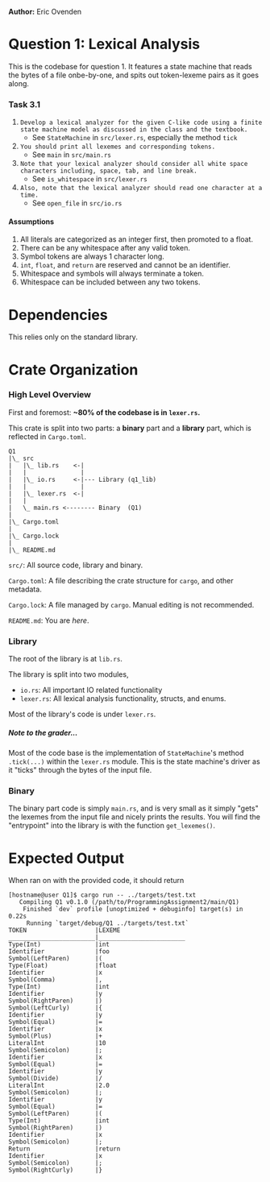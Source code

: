 **Author:** Eric Ovenden

# Question 1: Lexical Analysis

This is the codebase for question 1. It features a state machine that reads the bytes of a file onbe-by-one, and spits out token-lexeme pairs as it goes along.

### Task 3.1
1. `Develop a lexical analyzer for the given C-like code using a finite state machine model as discussed in the class and the textbook.`
   - See `StateMachine` in `src/lexer.rs`, especially the method `tick`
2. `You should print all lexemes and corresponding tokens.`
   - See `main` in `src/main.rs`
3. `Note that your lexical analyzer should consider all white space characters including, space, tab, and line break.`
   - See `is_whitespace` in `src/lexer.rs`
4. `Also, note that the lexical analyzer should read one character at a time.`
   - See `open_file` in `src/io.rs`

#### Assumptions
1. All literals are categorized as an integer first, then promoted to a float.
2. There can be any whitespace after any valid token.
3. Symbol tokens are always 1 character long.
4. `int`, `float`, and `return` are reserved and cannot be an identifier.
5. Whitespace and symbols will always terminate a token.
6. Whitespace can be included between any two tokens.

# Dependencies
This relies only on the standard library.

# Crate Organization

### High Level Overview

First and foremost: **~80% of the codebase is in `lexer.rs`.**

This crate is split into two parts: a **binary** part and a **library** part, which is reflected in `Cargo.toml`.

```
Q1
|\_ src
|   |\_ lib.rs    <-|
|   |               |
|   |\_ io.rs     <-|--- Library (q1_lib)
|   |               |
|   |\_ lexer.rs  <-|
|   |
|   \_ main.rs <-------- Binary  (Q1)
|
|\_ Cargo.toml
|
|\_ Cargo.lock
|
|\_ README.md
```

`src/`: All source code, library and binary.

`Cargo.toml`: A file describing the crate structure for `cargo`, and other metadata.

`Cargo.lock`: A file managed by `cargo`. Manual editing is not recommended.

`README.md`: You are *here*.

### Library

The root of the library is at `lib.rs`.

The library is split into two modules,
- `io.rs`: All important IO related functionality
- `lexer.rs`: All lexical analysis functionality, structs, and enums.

Most of the library's code is under `lexer.rs`.

##### Note to the grader...
Most of the code base is the implementation of `StateMachine`'s method `.tick(...)` within the `lexer.rs` module. This is the state machine's driver as it "ticks" through the bytes of the input file.

### Binary

The binary part code is simply `main.rs`, and is very small as it simply "gets" the lexemes from the input file and nicely prints the results. You will find the "entrypoint" into the library is with the function `get_lexemes()`.

# Expected Output
When ran on with the provided code, it should return
```
[hostname@user Q1]$ cargo run -- ../targets/test.txt
   Compiling Q1 v0.1.0 (/path/to/ProgrammingAssignment2/main/Q1)
    Finished `dev` profile [unoptimized + debuginfo] target(s) in 0.22s
     Running `target/debug/Q1 ../targets/test.txt`
TOKEN                   |LEXEME
________________________|________________________
Type(Int)               |int
Identifier              |foo
Symbol(LeftParen)       |(
Type(Float)             |float
Identifier              |x
Symbol(Comma)           |,
Type(Int)               |int
Identifier              |y
Symbol(RightParen)      |)
Symbol(LeftCurly)       |{
Identifier              |y
Symbol(Equal)           |=
Identifier              |x
Symbol(Plus)            |+
LiteralInt              |10
Symbol(Semicolon)       |;
Identifier              |x
Symbol(Equal)           |=
Identifier              |y
Symbol(Divide)          |/
LiteralInt              |2.0
Symbol(Semicolon)       |;
Identifier              |y
Symbol(Equal)           |=
Symbol(LeftParen)       |(
Type(Int)               |int
Symbol(RightParen)      |)
Identifier              |x
Symbol(Semicolon)       |;
Return                  |return
Identifier              |x
Symbol(Semicolon)       |;
Symbol(RightCurly)      |}
```